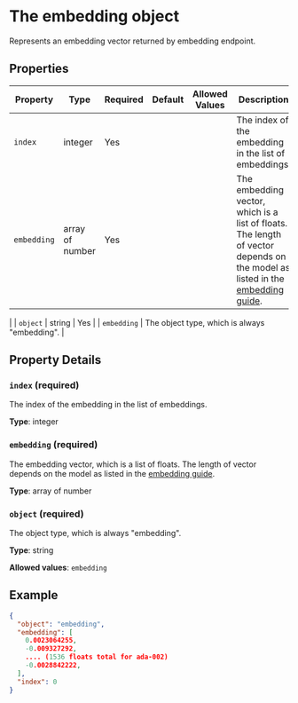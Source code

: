 # The embedding object

Represents an embedding vector returned by embedding endpoint.


## Properties

| Property | Type | Required | Default | Allowed Values | Description |
| -------- | ---- | -------- | ------- | -------------- | ----------- |
| `index` | integer | Yes |  |  | The index of the embedding in the list of embeddings. |
| `embedding` | array of number | Yes |  |  | The embedding vector, which is a list of floats. The length of vector depends on the model as listed in the [embedding guide](/docs/guides/embeddings).
 |
| `object` | string | Yes |  | `embedding` | The object type, which is always "embedding". |

## Property Details

### `index` (required)

The index of the embedding in the list of embeddings.

**Type**: integer

### `embedding` (required)

The embedding vector, which is a list of floats. The length of vector depends on the model as listed in the [embedding guide](/docs/guides/embeddings).


**Type**: array of number

### `object` (required)

The object type, which is always "embedding".

**Type**: string

**Allowed values**: `embedding`

## Example

```json
{
  "object": "embedding",
  "embedding": [
    0.0023064255,
    -0.009327292,
    .... (1536 floats total for ada-002)
    -0.0028842222,
  ],
  "index": 0
}

```

